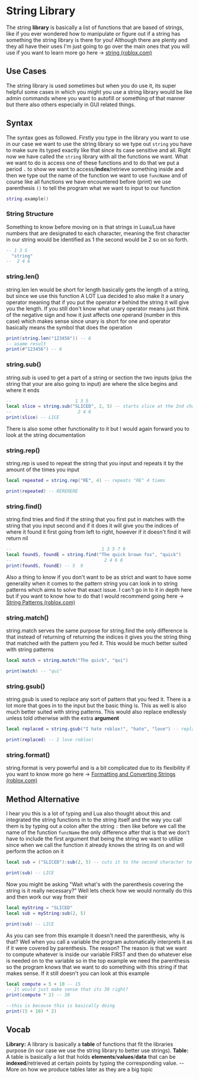 # String Library
The string **library** is basically a list of functions that are based of strings, like if you ever wondered how to manipulate or figure out if a string has something the string library is there for you! Although there are plenty and they all have their uses I'm just going to go over the main ones that you will use if you want to learn more go here -> [string (roblox.com)](https://developer.roblox.com/en-us/api-reference/lua-docs/string)

## Use Cases
The string library is used sometimes but when you do use it, its super helpful some cases in which you might you use a string library would be like admin commands where you want to autofill or something of that manner but there also others especially in GUI related things.

## Syntax
The syntax goes as followed. Firstly you type in the library you want to use in our case we want to use the string library so we type out `string` you have to make sure its typed exactly like that since its case sensitive and all. Right now we have called the `string` library with all the functions we want. What we want to do is access one of these functions and to do that we put a period `.` to show we want to access/**index**/retrieve something inside and then we type out the name of the function we want to use `funcName` and of course like all functions we have encountered before (print) we use parenthesis `()` to tell the program what we want to input to our function
```lua
string.example()
```

### String Structure
Something to know before moving on is that strings in Luau/Lua have numbers that are designated to each character, meaning the first character in our string would be identified as 1 the second would be 2 so on so forth.
```lua
-- 1 3 5
  "string"
--  2 4 6
```

### string.len()
string.len len would be short for length basically gets the length of a string, but since we use this function A LOT Lua decided to also make it a unary operator meaning that if you put the operator `#` behind the string it will give you the length. If you still don't know what unary operator means just think of the negative sign and how it just affects one operand (number in this case) which makes sense since unary is short for one and operator basically means the symbol that does the operation
```lua
print(string.len("123456")) -- 6
-- asame result
print(#"123456") -- 6
```

### string.sub()
string.sub is used to get a part of a string or section the two inputs (plus the string that your are also going to input) are where the slice begins and where it ends
```lua
--                        1 3 5
local slice = string.sub("SLICED", 2, 5) -- starts slice at the 2nd character and ends it at the 4th
--                         2 4 6
print(slice) -- LICE
```
There is also some other functionality to it but I would again forward you to look at the string documentation

### string.rep()
string.rep is used to repeat the string that you input and repeats it by the amount of the times you input
```lua
local repeated = string.rep("RE", 4) -- repeats "RE" 4 tiems

print(repeated) -- RERERERE
```

### string.find()
string.find tries and find if the string that you first put in matches with the string that you input second and if it does it will give you the indices of where it found it first going from left to right, however if it doesn't find it will return nil
```lua
--                                  1 3 5 7 9
local foundS, foundE = string.find("The quick brown fox", "quick")
--                                   2 4 6 8
print(foundS, foundE) -- 5	9
```
Also a thing to know if you don't want to be as strict and want to have some generality when it comes to the pattern string you can look in to string patterns which aims to solve that exact issue. I can't go in to it in depth here but if you want to know how to do that I would recommend going here -> [String Patterns (roblox.com)](https://developer.roblox.com/en-us/articles/string-patterns-reference)

### string.match()
string.match serves the same purpose for string.find the only difference is that instead of returning of returning the indices it gives you the string thing that matched with the pattern you fed it. This would be much better suited with string patterns
```lua
local match = string.match("The quick", "qui")

print(match) -- "qui"
```

### string.gsub()
string.gsub is used to replace any sort of pattern that you feed it. There is a lot more that goes in to the input but the basic thing is. This as well is also much better suited with string patterns. This would also replace endlessly unless told otherwise with the extra **argument**
```lua
local replaced = string.gsub("I hate roblox!", "hate", "love") -- replace hate with love

print(replaced) -- I love roblox!
```

### string.format()
string.format is very powerful and is a bit complicated due to its flexibility if you want to know more go here -> [Formatting and Converting Strings (roblox.com)](https://developer.roblox.com/en-us/articles/Format-String)

## Method Alternative
I hear you this is a lot of typing and Lua also thought about this and integrated the string functions in to the string itself and the way you call them is by typing out a colon after the string `:` then like before we call the name of the function `funcName` the only difference after that is that we don't have to include the first argument that being the string we want to utilize since when we call the function it already knows the string its on and will perform the action on it
```lua
local sub = ("SLICED"):sub(2, 5) -- cuts it to the second character to the 5th like last time

print(sub) -- LICE
```
Now you might be asking "Wait what's with the parenthesis covering the string is it really necessary?" Well lets check how we would normally do this and then work our way from their
```lua
local myString = "SLICED"
local sub = myString:sub(2, 5)

print(sub) -- LICE
```
As you can see from this example it doesn't need the parenthesis, why is that? Well when you call a variable the program automatically interprets it as if it were covered by parenthesis. The reason? The reason is that we want to compute whatever is inside our variable FIRST and then do whatever else is needed on to the variable so in the top example we need the parenthesis so the program knows that we want to do something with this string if that makes sense. If it still doesn't you can look at this example
```lua
local compute = 5 + 10 -- 15
-- It would just make sense that its 30 right?
print(compute * 2) -- 30

--this is because this is basically doing
print((5 + 10) * 2)
```

## Vocab
**Library:** A library is basically a **table** of functions that fit the libraries purpose (in our case we use the string library to better use strings).
**Table:** A table is basically a list that holds **elements**/**values**/**data** that can be **indexed**/retrieved at certain points by typing the corresponding value. -- More on how we produce tables later as they are a big topic